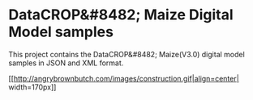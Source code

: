 # DataCROP&amp;#8482; Maize Digital Model samples
This project contains the DataCROP&amp;#8482; Maize(V3.0) digital model samples in JSON and XML format.

[[http://angrybrownbutch.com/images/construction.gif|align=center| width=170px]]
